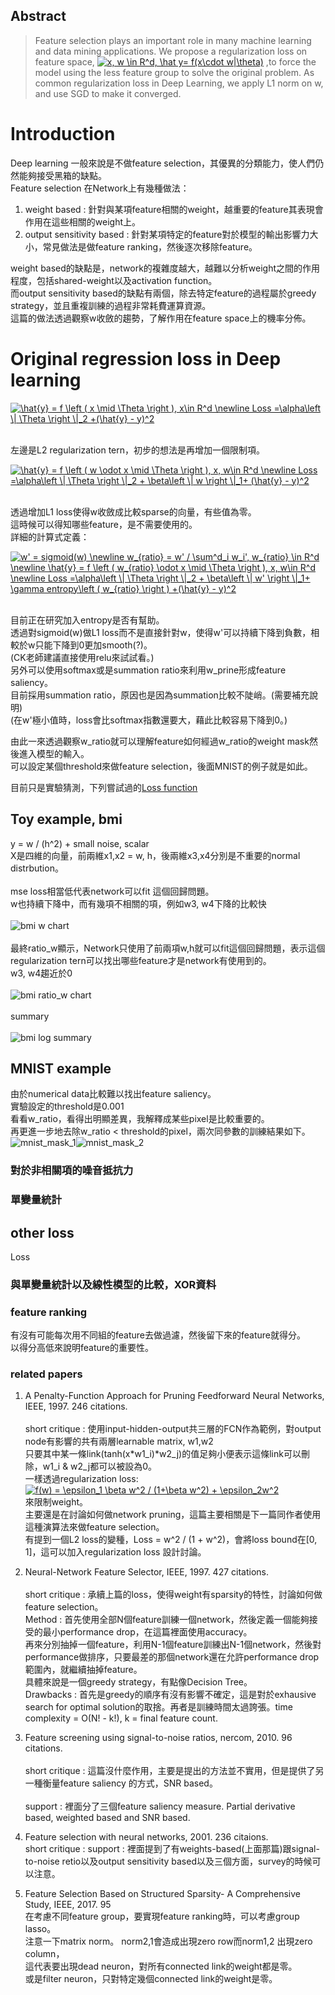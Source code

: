 ## Abstract

> Feature selection plays an important role in many machine learning and data mining applications. We propose a regularization loss on feature space, <a href="https://www.codecogs.com/eqnedit.php?latex=x,&space;w&space;\in&space;R^d,&space;\hat&space;y=&space;f(x\cdot&space;w|\theta)" target="_blank"><img src="https://latex.codecogs.com/gif.latex?x,&space;w&space;\in&space;R^d,&space;\hat&space;y=&space;f(x\cdot&space;w|\theta)" title="x, w \in R^d, \hat y= f(x\cdot w|\theta)" /></a> ,to force the model using the less feature group to solve the original problem. As common regularization loss in Deep Learning, we apply L1 norm on w, and use SGD to make it converged.
>
# Introduction
Deep learning 一般來說是不做feature selection，其優異的分類能力，使人們仍然能夠接受黑箱的缺點。</br>
Feature selection 在Network上有幾種做法：</br>
1. weight based : 針對與某項feature相關的weight，越重要的feature其表現會作用在這些相關的weight上。
2. output sensitivity based : 針對某項特定的feature對於模型的輸出影響力大小，常見做法是做feature ranking，然後逐次移除feature。


weight based的缺點是，network的複雜度越大，越難以分析weight之間的作用程度，包括shared-weight以及activation function。</br>
而output sensitivity based的缺點有兩個，除去特定feature的過程屬於greedy strategy，並且重複訓練的過程非常耗費運算資源。</br>
這篇的做法透過觀察w收斂的趨勢，了解作用在feature space上的機率分佈。


# Original regression loss in Deep learning

<a href="https://www.codecogs.com/eqnedit.php?latex=\hat{y}&space;=&space;f&space;\left&space;(&space;x&space;\mid&space;\Theta&space;\right&space;),&space;x\in&space;R^d&space;\newline&space;Loss&space;=\alpha\left&space;\|&space;\Theta&space;\right&space;\|_2&space;&plus;(\hat{y}&space;-&space;y)^2" target="_blank"><img src="https://latex.codecogs.com/gif.latex?\hat{y}&space;=&space;f&space;\left&space;(&space;x&space;\mid&space;\Theta&space;\right&space;),&space;x\in&space;R^d&space;\newline&space;Loss&space;=\alpha\left&space;\|&space;\Theta&space;\right&space;\|_2&space;&plus;(\hat{y}&space;-&space;y)^2" title="\hat{y} = f \left ( x \mid \Theta \right ), x\in R^d \newline Loss =\alpha\left \| \Theta \right \|_2 +(\hat{y} - y)^2" /></a></br></br>

左邊是L2 regularization tern，初步的想法是再增加一個限制項。</br>

<a href="https://www.codecogs.com/eqnedit.php?latex=\hat{y}&space;=&space;f&space;\left&space;(&space;w&space;\odot&space;x&space;\mid&space;\Theta&space;\right&space;),&space;x,&space;w\in&space;R^d&space;\newline&space;Loss&space;=\alpha\left&space;\|&space;\Theta&space;\right&space;\|_2&space;&plus;&space;\beta\left&space;\|&space;w&space;\right&space;\|_1&plus;&space;(\hat{y}&space;-&space;y)^2" target="_blank"><img src="https://latex.codecogs.com/gif.latex?\hat{y}&space;=&space;f&space;\left&space;(&space;w&space;\odot&space;x&space;\mid&space;\Theta&space;\right&space;),&space;x,&space;w\in&space;R^d&space;\newline&space;Loss&space;=\alpha\left&space;\|&space;\Theta&space;\right&space;\|_2&space;&plus;&space;\beta\left&space;\|&space;w&space;\right&space;\|_1&plus;&space;(\hat{y}&space;-&space;y)^2" title="\hat{y} = f \left ( w \odot x \mid \Theta \right ), x, w\in R^d \newline Loss =\alpha\left \| \Theta \right \|_2 + \beta\left \| w \right \|_1+ (\hat{y} - y)^2" /></a></br></br>


透過增加L1 loss使得w收斂成比較sparse的向量，有些值為零。</br>
這時候可以得知哪些feature，是不需要使用的。</br>
詳細的計算式定義：</br>

<a href="https://www.codecogs.com/eqnedit.php?latex=w'&space;=&space;sigmoid(w)&space;\newline&space;w_{ratio}&space;=&space;w'&space;/&space;\sum^d_i&space;w_i',&space;w_{ratio}&space;\in&space;R^d&space;\newline&space;\hat{y}&space;=&space;f&space;\left&space;(&space;w_{ratio}&space;\odot&space;x&space;\mid&space;\Theta&space;\right&space;),&space;x,&space;w\in&space;R^d&space;\newline&space;Loss&space;=\alpha\left&space;\|&space;\Theta&space;\right&space;\|_2&space;&plus;&space;\beta\left&space;\|&space;w'&space;\right&space;\|_1&plus;&space;\gamma&space;entropy\left&space;(&space;w_{ratio}&space;\right&space;)&space;&plus;(\hat{y}&space;-&space;y)^2" target="_blank"><img src="https://latex.codecogs.com/gif.latex?w'&space;=&space;sigmoid(w)&space;\newline&space;w_{ratio}&space;=&space;w'&space;/&space;\sum^d_i&space;w_i',&space;w_{ratio}&space;\in&space;R^d&space;\newline&space;\hat{y}&space;=&space;f&space;\left&space;(&space;w_{ratio}&space;\odot&space;x&space;\mid&space;\Theta&space;\right&space;),&space;x,&space;w\in&space;R^d&space;\newline&space;Loss&space;=\alpha\left&space;\|&space;\Theta&space;\right&space;\|_2&space;&plus;&space;\beta\left&space;\|&space;w'&space;\right&space;\|_1&plus;&space;\gamma&space;entropy\left&space;(&space;w_{ratio}&space;\right&space;)&space;&plus;(\hat{y}&space;-&space;y)^2" title="w' = sigmoid(w) \newline w_{ratio} = w' / \sum^d_i w_i', w_{ratio} \in R^d \newline \hat{y} = f \left ( w_{ratio} \odot x \mid \Theta \right ), x, w\in R^d \newline Loss =\alpha\left \| \Theta \right \|_2 + \beta\left \| w' \right \|_1+ \gamma entropy\left ( w_{ratio} \right ) +(\hat{y} - y)^2" /></a></br></br>

目前正在研究加入entropy是否有幫助。</br>
透過對sigmoid(w)做L1 loss而不是直接針對w，使得w'可以持續下降到負數，相較於w只能下降到0更加smooth(?)。</br>
(CK老師建議直接使用relu來試試看。)</br>
另外可以使用softmax或是summation ratio來利用w_prine形成feature saliency。</br>
目前採用summation ratio，原因也是因為summation比較不陡峭。(需要補充說明)</br>
(在w'極小值時，loss會比softmax指數還要大，藉此比較容易下降到0。)</br>

由此一來透過觀察w_ratio就可以理解feature如何經過w_ratio的weight mask然後進入模型的輸入。</br>
可以設定某個threshold來做feature selection，後面MNIST的例子就是如此。

目前只是實驗猜測，下列嘗試過的[Loss function](#other-loss)




## Toy example, bmi
y = w / (h^2) + small noise, scalar</br>
X是四維的向量，前兩維x1,x2 = w, h，後兩維x3,x4分別是不重要的normal distrbution。</br></br>
mse loss相當低代表network可以fit 這個回歸問題。</br>
w也持續下降中，而有幾項不相關的項，例如w3, w4下降的比較快</br></br>
![bmi w chart][bmi_w]</br></br>
最終ratio_w顯示，Network只使用了前兩項w,h就可以fit這個回歸問題，表示這個regularization tern可以找出哪些feature才是network有使用到的。</br>
w3, w4趨近於0</br></br>
![bmi ratio_w chart][bmi_w_ratio]</br></br>
summary</br></br>
![bmi log summary][bmi_summary]</br>

## MNIST example
由於numerical data比較難以找出feature saliency。</br>
實驗設定的threshold是0.001</br>
看看w_ratio，看得出明顯差異，我解釋成某些pixel是比較重要的。</br>
再更進一步地去除w_ratio < threshold的pixel，兩次同參數的訓練結果如下。</br>
![mnist_mask_1][mnist_mask_1]![mnist_mask_2][mnist_mask_2]</br>



### 對於非相關項的噪音抵抗力



### 單變量統計


## other loss
Loss

### 與單變量統計以及線性模型的比較，XOR資料

### feature ranking
有沒有可能每次用不同組的feature去做過濾，然後留下來的feature就得分。</br>
以得分高低來說明feature的重要性。</br>

### related papers
1. A Penalty-Function Approach for Pruning Feedforward Neural Networks, IEEE, 1997. 246 citations. </br></br>
short critique : 使用input-hidden-output共三層的FCN作為範例，對output node有影響的共有兩層learnable matrix, w1,w2</br>
只要其中某一條link(tanh(x*w1_i)*w2_j)的值足夠小便表示這條link可以刪除，w1_i & w2_j都可以被設為0。</br>
一樣透過regularization loss:</br> <a href="https://www.codecogs.com/eqnedit.php?latex=f(w)&space;=&space;\epsilon_1&space;\beta&space;w^2&space;/&space;(1&plus;\beta&space;w^2)&space;&plus;&space;\epsilon_2w^2" target="_blank"><img src="https://latex.codecogs.com/gif.latex?f(w)&space;=&space;\epsilon_1&space;\beta&space;w^2&space;/&space;(1&plus;\beta&space;w^2)&space;&plus;&space;\epsilon_2w^2" title="f(w) = \epsilon_1 \beta w^2 / (1+\beta w^2) + \epsilon_2w^2" /></a></br>
來限制weight。</br>
主要還是在討論如何做network pruning，這篇主要相關是下一篇同作者使用這種演算法來做feature selection。</br>
有提到一個L2 loss的變種，Loss = w^2 / (1 + w^2)，會將loss bound在[0, 1]，這可以加入regularization loss 設計討論。</br>


2. Neural-Network Feature Selector, IEEE, 1997. 427 citations.</br></br>
short critique : 承續上篇的loss，使得weight有sparsity的特性，討論如何做feature selection。</br>
Method : 首先使用全部N個feature訓練一個network，然後定義一個能夠接受的最小performance drop，在這篇裡面使用accuracy。</br>
再來分別抽掉一個feature，利用N-1個feature訓練出N-1個network，然後對performance做排序，只要最差的那個network還在允許performance drop範圍內，就繼續抽掉feature。</br>
具體來說是一個greedy strategy，有點像Decision Tree。</br>
Drawbacks : 首先是greedy的順序有沒有影響不確定，這是對於exhausive search for optimal solution的取捨。再者是訓練時間太過誇張。time complexity = O(N! - k!), k = final feature count.</br>

3. Feature screening using signal-to-noise ratios, nercom, 2010. 96 citations.</br></br>
short critique : 這篇沒什麼作用，主要是提出的方法並不實用，但是提供了另一種衡量feature saliency 的方式，SNR based。</br></br>
support : 裡面分了三個feature saliency measure. Partial derivative based, weighted based and SNR based.</br>

4. Feature selection with neural networks, 2001. 236 citaions.</br>
short critique : 
support : 裡面提到了有weights-based(上面那篇)跟signal-to-noise retio以及output sensitivity based以及三個方面，survey的時候可以注意。</br>

5. Feature Selection Based on Structured Sparsity- A Comprehensive Study, IEEE, 2017. 95</br>
在考慮不同feature group，要實現feature ranking時，可以考慮group lasso。</br>
注意一下matrix norm。 norm2,1會造成出現zero row而norm1,2 出現zero column，</br>
這代表要出現dead neuron，對所有connected link的weight都是零。</br>
或是filter neuron，只對特定幾個connected link的weight是零。</br>


[bmi_summary]: https://github.com/k123321141/SelectNet/blob/master/data/figures/bmi_summary.png
[bmi_w]: https://github.com/k123321141/SelectNet/blob/master/data/figures/bmi_w.png
[bmi_w_ratio]: https://github.com/k123321141/SelectNet/blob/master/data/figures/bmi_w_ratio.png
[mnist_overview]: https://github.com/k123321141/SelectNet/blob/master/data/figures/mnist_overview.png
[mnist_ratio]: https://github.com/k123321141/SelectNet/blob/master/data/figures/mnist_overview.png
[mnist_mask_1]: https://github.com/k123321141/SelectNet/blob/master/data/figures/mnist_mask_1.png
[mnist_mask_2]: https://github.com/k123321141/SelectNet/blob/master/data/figures/mnist_mask_2.png

